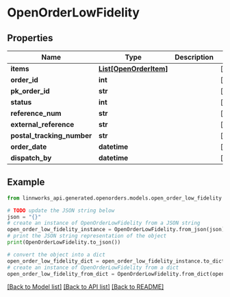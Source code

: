 # OpenOrderLowFidelity


## Properties

Name | Type | Description | Notes
------------ | ------------- | ------------- | -------------
**items** | [**List[OpenOrderItem]**](OpenOrderItem.md) |  | [optional] 
**order_id** | **int** |  | [optional] 
**pk_order_id** | **str** |  | [optional] 
**status** | **int** |  | [optional] 
**reference_num** | **str** |  | [optional] 
**external_reference** | **str** |  | [optional] 
**postal_tracking_number** | **str** |  | [optional] 
**order_date** | **datetime** |  | [optional] 
**dispatch_by** | **datetime** |  | [optional] 

## Example

```python
from linnworks_api.generated.openorders.models.open_order_low_fidelity import OpenOrderLowFidelity

# TODO update the JSON string below
json = "{}"
# create an instance of OpenOrderLowFidelity from a JSON string
open_order_low_fidelity_instance = OpenOrderLowFidelity.from_json(json)
# print the JSON string representation of the object
print(OpenOrderLowFidelity.to_json())

# convert the object into a dict
open_order_low_fidelity_dict = open_order_low_fidelity_instance.to_dict()
# create an instance of OpenOrderLowFidelity from a dict
open_order_low_fidelity_from_dict = OpenOrderLowFidelity.from_dict(open_order_low_fidelity_dict)
```
[[Back to Model list]](../README.md#documentation-for-models) [[Back to API list]](../README.md#documentation-for-api-endpoints) [[Back to README]](../README.md)


